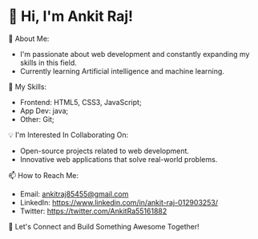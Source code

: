 # 👋 Hi, I'm Ankit Raj!

👀 About Me:
- I'm passionate about web development and constantly expanding my skills in this field.
- Currently learning Artificial intelligence and machine learning.

🌱 My Skills:
- Frontend: HTML5, CSS3, JavaScript;
- App Dev: java;
- Other: Git;


💡 I'm Interested In Collaborating On:
- Open-source projects related to web development.
- Innovative web applications that solve real-world problems.

📫 How to Reach Me:
- Email: ankitraj85455@gmail.com 
- LinkedIn: https://www.linkedin.com/in/ankit-raj-012903253/
- Twitter: https://twitter.com/AnkitRa55161882

🚀 Let's Connect and Build Something Awesome Together!
